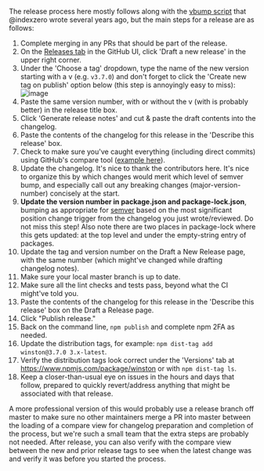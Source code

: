 The release process here mostly follows along with the [vbump script](https://github.com/indexzero/vbump) that @indexzero wrote several years ago, but the main steps for a release are as follows:

1. Complete merging in any PRs that should be part of the release.
1. On the [Releases tab](https://github.com/winstonjs/winston/releases) in the GitHub UI, click 'Draft a new release' in the upper right corner.
1. Under the 'Choose a tag' dropdown, type the name of the new version starting with a v (e.g. `v3.7.0`) and don't forget to click the 'Create new tag on publish' option below (this step is annoyingly easy to miss):
![image](https://user-images.githubusercontent.com/563406/160644343-69325988-4ca2-4329-93da-e08266269506.png)
1. Paste the same version number, with or without the v (with is probably better) in the release title box.
1. Click 'Generate release notes' and cut & paste the draft contents into the changelog.
1. Paste the contents of the changelog for this release in the 'Describe this release' box.
1. Check to make sure you've caught everything (including direct commits) using GitHub's compare tool ([example here](https://github.com/winstonjs/winston/compare/v3.6.0...master)).
1. Update the changelog. It's nice to thank the contributors here.  It's nice to organize this by which changes would merit which level of semver bump, and especially call out any breaking changes (major-version-number) concisely at the start.
1. **Update the version number in package.json and package-lock.json**, bumping as appropriate for [semver](https://semver.org/) based on the most significant position change trigger from the changelog you just wrote/reviewed.  Do not miss this step! Also note there are two places in package-lock where this gets updated: at the top level and under the empty-string entry of packages.
1. Update the tag and version number on the Draft a New Release page, with the same number (which might've changed while drafting changelog notes).
1. Make sure your local master branch is up to date.
1. Make sure all the lint checks and tests pass, beyond what the CI might've told you.
1. Paste the contents of the changelog for this release in the 'Describe this release' box on the Draft a Release page.
1. Click "Publish release."
1. Back on the command line, `npm publish` and complete npm 2FA as needed.
1. Update the distribution tags, for example: `npm dist-tag add winston@3.7.0 3.x-latest`.
1. Verify the distribution tags look correct under the 'Versions' tab at https://www.npmjs.com/package/winston or with `npm dist-tag ls`.
1. Keep a closer-than-usual eye on issues in the hours and days that follow, prepared to quickly revert/address anything that might be associated with that release.

A more professional version of this would probably use a release branch off master to make sure no other maintainers merge a PR into master between the loading of a compare view for changelog preparation and completion of the process, but we're such a small team that the extra steps are probably not needed. After release, you can also verify with the compare view between the new and prior release tags to see when the latest change was and verify it was before you started the process.
